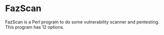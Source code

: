 # FazScan
FazScan is a Perl program to do some vulnerability scanner and pentesting. This program has 12 options.
